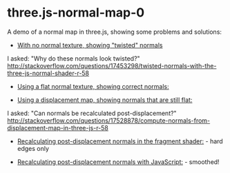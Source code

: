 three.js-normal-map-0
=====================

A demo of a normal map in three.js, showing some problems and solutions:

- [With no normal texture, showing "twisted" normals](http://meetar.github.io/three.js-normal-map-0/index.html)

I asked: "Why do these normals look twisted?"
http://stackoverflow.com/questions/17453298/twisted-normals-with-the-three-js-normal-shader-r-58

- [Using a flat normal texture, showing correct normals:](http://meetar.github.io/three.js-normal-map-0/index2.html)

- [Using a displacement map, showing normals that are still flat:](http://meetar.github.io/three.js-normal-map-0/index3.html)

I asked: "Can normals be recalculated post-displacement?" http://stackoverflow.com/questions/17528878/compute-normals-from-displacement-map-in-three-js-r-58

- [Recalculating post-displacement normals in the fragment shader:](http://meetar.github.io/three.js-normal-map-0/index6.html) - hard edges only

- [Recalculating post-displacement normals with JavaScript:](http://meetar.github.io/three.js-normal-map-0/index6.html) - smoothed!
